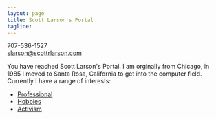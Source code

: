 ```yaml
---
layout: page
title: Scott Larson's Portal
tagline:
---
```


707-536-1527  
slarson@scottrlarson.com  

You have reached Scott Larson's Portal.
I am orginally from Chicago, in 1985 I moved to Santa Rosa, California to get into the computer field.
Currently I have a range of interests:

- [Professional](professional/index.html)
- [Hobbies](hobbies/index.html)
- [Activism](activism/index.html)
